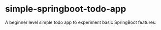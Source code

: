 # simple-springboot-todo-app
A beginner level simple todo app to experiment basic SpringBoot features.
